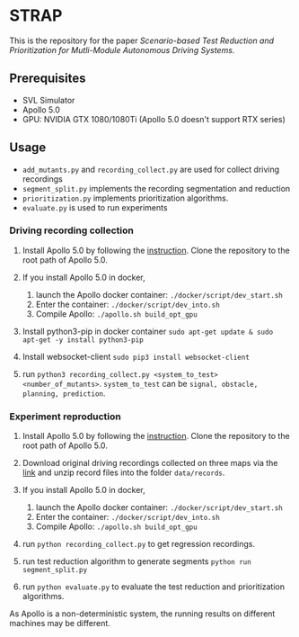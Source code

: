 # STRAP

This is the repository for the paper *Scenario-based Test Reduction and Prioritization for
Mutli-Module Autonomous Driving Systems*.

## Prerequisites
+ SVL Simulator
+ Apollo 5.0
+ GPU: NVIDIA GTX 1080/1080Ti (Apollo 5.0 doesn't support RTX series)  

## Usage
+ `add_mutants.py` and `recording_collect.py` are used for collect driving recordings
+ `segment_split.py` implements the recording segmentation and reduction
+ `prioritization.py` implements prioritization algorithms.
+ `evaluate.py` is used to run experiments 

### Driving recording collection
1. Install Apollo 5.0 by following the [instruction](https://www.svlsimulator.com/docs/system-under-test/apollo5-0-instructions/).
   Clone the repository to the root path of Apollo 5.0.
   
2. If you install Apollo 5.0 in docker, 
   1. launch the Apollo docker container: `./docker/script/dev_start.sh`
   2. Enter the container: `./docker/script/dev_into.sh`
   3. Compile Apollo: `./apollo.sh build_opt_gpu`
   
3. Install python3-pip in docker container `sudo apt-get update & sudo apt-get -y install python3-pip`

4. Install websocket-client `sudo pip3 install websocket-client`

5. run `python3 recording_collect.py <system_to_test> <number_of_mutants>`.
   `system_to_test` can be `signal, obstacle, planning, prediction`.

### Experiment reproduction
1. Install Apollo 5.0 by following the [instruction](https://www.svlsimulator.com/docs/system-under-test/apollo5-0-instructions/).
   Clone the repository to the root path of Apollo 5.0.

2. Download original driving recordings collected on three maps via the [link](https://drive.google.com/file/d/17qecR2c6Qzl2AMQPd8B5ucHBQyqlWKaP/view?usp=sharing) 
   and unzip record files into the folder `data/records`.
   
3. If you install Apollo 5.0 in docker, 
   1. launch the Apollo docker container: `./docker/script/dev_start.sh`
   2. Enter the container: `./docker/script/dev_into.sh`
   3. Compile Apollo: `./apollo.sh build_opt_gpu`
   
4. run `python recording_collect.py` to get regression recordings.
    
5. run test reduction algorithm to generate segments `python run segment_split.py`

6. run `python evaluate.py` to evaluate the test reduction and prioritization algorithms.

As Apollo is a non-deterministic system, the running results on different machines may be different.

